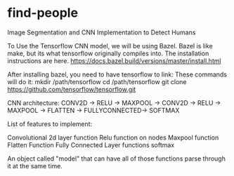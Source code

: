 # find-people
Image Segmentation and CNN Implementation to Detect Humans


To Use the Tensorflow CNN model, we will be using Bazel. Bazel is like make, but its what tensorflow originally compiles into. The installation instructions are here. https://docs.bazel.build/versions/master/install.html

After installing bazel, you need to have tensorflow to link:
These commands will do it:
mkdir /path/tensorflow
cd /path/tensorflow
git clone https://github.com/tensorflow/tensorflow.git

CNN architecture:
CONV2D -> RELU -> MAXPOOL -> CONV2D -> RELU -> MAXPOOL -> FLATTEN -> FULLYCONNECTED-> SOFTMAX




List of features to implement:

  Convolutional 2d layer function
  Relu function on nodes
	Maxpool function
	Flatten Function
	Fully Connected Layer functions
	softmax

An object called "model" that can have all of those functions parse through it at the same time. 
